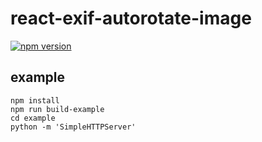 # react-exif-autorotate-image

[![npm version](https://badge.fury.io/js/react-exif-autorotate-image.svg)](https://badge.fury.io/js/react-exif-autorotate-image)

## example
```
npm install
npm run build-example
cd example
python -m 'SimpleHTTPServer'
```
